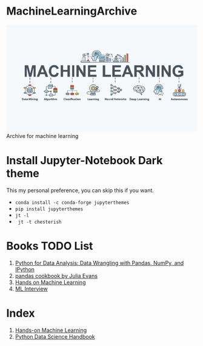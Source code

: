 # MachineLearningArchive

![ML Image](img/ml.png)<br>
Archive for machine learning

# Install Jupyter-Notebook Dark theme

This my personal preference, you can skip this if you want.

- `conda install -c conda-forge jupyterthemes`
- `pip install jupyterthemes`
- `jt -l`
- ` jt -t chesterish`

# Books TODO List

1. [Python for Data Analysis: Data Wrangling with Pandas, NumPy, and IPython](https://www.amazon.com/Python-Data-Analysis-Wrangling-IPython/dp/1491957662)
2. [pandas cookbook by Julia Evans](https://github.com/jvns/pandas-cookbook)
3. [Hands on Machine Learning](https://www.amazon.com/Hands-Machine-Learning-Scikit-Learn-TensorFlow/dp/1492032646)
4. [ML Interview](https://github.com/khangich/machine-learning-interview)

# Index

1. [Hands-on Machine Learning](handsonML2/)
2. [Python Data Science Handbook](Python_Data_Science_Handbook/)
